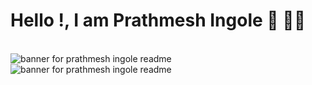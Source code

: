 # Hello !, I am Prathmesh Ingole 🙌 👨‍💻
<br />
<!-- ![Hi, i am Pratham](https://user-images.githubusercontent.com/91962775/162558999-a3cc2753-ccdf-4bc9-b61c-0b7085b2089f.png) -->
<!-- <img src="https://user-images.githubusercontent.com/91962775/162558999-a3cc2753-ccdf-4bc9-b61c-0b7085b2089f.png" alt="banner for prathmesh ingole readme"> -->

<!-- ![Hi, i am Pratham](https://user-images.githubusercontent.com/91962775/162559056-5237db73-ba22-4a9e-8844-abded02e0a17.gif) -->
<img src="https://user-images.githubusercontent.com/91962775/162559410-739a3182-185f-4e53-adcd-e3a51d281b0a.gif" alt="banner for prathmesh ingole readme">

<img src="https://user-images.githubusercontent.com/91962775/162559470-01e865b9-21b6-4f3f-a6b8-9edbdc00d65e.png" alt="banner for prathmesh ingole readme">
